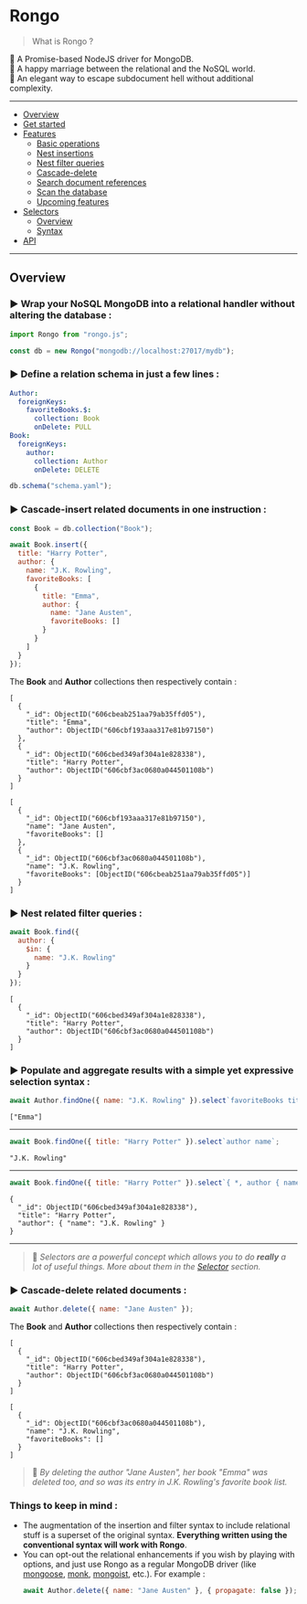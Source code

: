 # Rongo

> What is Rongo ?

🔰️ A Promise-based NodeJS driver for MongoDB.\
💍️ A happy marriage between the relational and the NoSQL world.\
🏃 An elegant way to escape subdocument hell without additional complexity.

---

- [Overview](#overview)
- [Get started](#)
- [Features](#)
  - [Basic operations](#)
  - [Nest insertions](#)
  - [Nest filter queries](#)
  - [Cascade-delete](#)
  - [Search document references](#)
  - [Scan the database](#)
  - [Upcoming features](#)
- [Selectors](#)
  - [Overview](#)
  - [Syntax](#)
- [API](#)

---

## Overview

### **▶️ Wrap your NoSQL MongoDB into a relational handler without altering the database :**

```javascript
import Rongo from "rongo.js";

const db = new Rongo("mongodb://localhost:27017/mydb");
```

### **▶️ Define a relation schema in just a few lines :**

```yaml
Author:
  foreignKeys:
    favoriteBooks.$:
      collection: Book
      onDelete: PULL
Book:
  foreignKeys:
    author:
      collection: Author
      onDelete: DELETE
```

```javascript
db.schema("schema.yaml");
```

### **▶️ Cascade-insert related documents in one instruction :**

```javascript
const Book = db.collection("Book");

await Book.insert({
  title: "Harry Potter",
  author: {
    name: "J.K. Rowling",
    favoriteBooks: [
      {
        title: "Emma",
        author: {
          name: "Jane Austen",
          favoriteBooks: []
        }
      }
    ]
  }
});
```

The **Book** and **Author** collections then respectively contain :

```bson
[
  {
    "_id": ObjectID("606cbeab251aa79ab35ffd05"),
    "title": "Emma",
    "author": ObjectID("606cbf193aaa317e81b97150")
  },
  {
    "_id": ObjectID("606cbed349af304a1e828338"),
    "title": "Harry Potter",
    "author": ObjectID("606cbf3ac0680a044501108b")
  }
]
```

```bson
[
  {
    "_id": ObjectID("606cbf193aaa317e81b97150"),
    "name": "Jane Austen",
    "favoriteBooks": []
  },
  {
    "_id": ObjectID("606cbf3ac0680a044501108b"),
    "name": "J.K. Rowling",
    "favoriteBooks": [ObjectID("606cbeab251aa79ab35ffd05")]
  }
]
```

### **▶️ Nest related filter queries :**

```javascript
await Book.find({
  author: {
    $in: {
      name: "J.K. Rowling"
    }
  }
});
```

```bson
[
  {
    "_id": ObjectID("606cbed349af304a1e828338"),
    "title": "Harry Potter",
    "author": ObjectID("606cbf3ac0680a044501108b")
  }
]
```

### **▶️ Populate and aggregate results with a simple yet expressive selection syntax :**

```javascript
await Author.findOne({ name: "J.K. Rowling" }).select`favoriteBooks title`;
```

```bson
["Emma"]
```

---

```javascript
await Book.findOne({ title: "Harry Potter" }).select`author name`;
```

```bson
"J.K. Rowling"
```

---

```javascript
await Book.findOne({ title: "Harry Potter" }).select`{ *, author { name } }`;
```

```bson
{
  "_id": ObjectID("606cbed349af304a1e828338"),
  "title": "Harry Potter",
  "author": { "name": "J.K. Rowling" }
}
```

---

> 📌 _Selectors are a powerful concept which allows you to do **really** a lot of useful things. More about them in the [Selector](h) section._

### **▶️ Cascade-delete related documents :**

```javascript
await Author.delete({ name: "Jane Austen" });
```

The **Book** and **Author** collections then respectively contain :

```bson
[
  {
    "_id": ObjectID("606cbed349af304a1e828338"),
    "title": "Harry Potter",
    "author": ObjectID("606cbf3ac0680a044501108b")
  }
]
```

```bson
[
  {
    "_id": ObjectID("606cbf3ac0680a044501108b"),
    "name": "J.K. Rowling",
    "favoriteBooks": []
  }
]
```

> 📌 _By deleting the author "Jane Austen", her book "Emma" was deleted too, and so was its entry in J.K. Rowling's favorite book list._

### Things to keep in mind :

- The augmentation of the insertion and filter syntax to include relational stuff is a superset of the original syntax. **Everything written using the conventional syntax will work with Rongo**.
- You can opt-out the relational enhancements if you wish by playing with options, and just use Rongo as a regular MongoDB driver (like [mongoose](https://github.com/Automattic/mongoose), [monk](https://github.com/Automattic/monk), [mongoist](https://github.com/mongoist/mongoist), etc.). For example :
  ```javascript
  await Author.delete({ name: "Jane Austen" }, { propagate: false });
  ```
